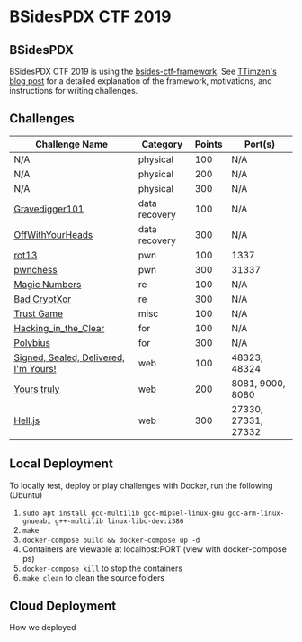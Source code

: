 # BSidesPDX CTF 2019

## BSidesPDX

BSidesPDX CTF 2019 is using the [bsides-ctf-framework](https://github.com/BSidesPDX/bsides-ctf-framework). See [TTimzen's blog post](https://www.tophertimzen.com/blog/BSidesPDXCTFFramework/) for a detailed explanation of the framework, motivations, and instructions for writing challenges.

## Challenges

| Challenge Name                                                 | Category      | Points | Port(s)             |
| -------------------------------------------------------------- | ------------- | ------ | ------------------- |
| N/A                                                            | physical      | 100    | N/A                 |
| N/A                                                            | physical      | 200    | N/A                 |
| N/A                                                            | physical      | 300    | N/A                 |
| [Gravedigger101](data%20recovery/100-Gravedigger101/)          | data recovery | 100    | N/A                 |
| [OffWithYourHeads](data%20recovery/300-OffWithYourHeads!/)     | data recovery | 300    | N/A                 |
| [rot13](pwn/100-rot13/)                                        | pwn           | 100    | 1337                |
| [pwnchess](pwn/300-pwnchess/)                                  | pwn           | 300    | 31337               |
| [Magic Numbers](re/100-magicnumbers/)                          | re            | 100    | N/A                 |
| [Bad CryptXor](re/300-badcryptXor/)                            | re            | 300    | N/A                 |
| [Trust Game](misc/100-TrustGame/)                              | misc          | 100    | N/A                 |
| [Hacking_in_the_Clear](forensics/for100-Hacking_in_the_Clear/) | for           | 100    | N/A                 |
| [Polybius](forensics/for300-polybius/)                         | for           | 300    | N/A                 |
| [Signed, Sealed, Delivered, I'm Yours!](web/100-signedsealed/) | web           | 100    | 48323, 48324        |
| [Yours truly](web/200-yourstruly/)                             | web           | 200    | 8081, 9000, 8080    |
| [Hell.js](web/300-helljs/)                                     | web           | 300    | 27330, 27331, 27332 |

## Local Deployment

To locally test, deploy or play challenges with Docker, run the following (Ubuntu)

1. `sudo apt install gcc-multilib gcc-mipsel-linux-gnu gcc-arm-linux-gnueabi g++-multilib linux-libc-dev:i386`
2. `make`
3. `docker-compose build && docker-compose up -d`
4. Containers are viewable at localhost:PORT (view with docker-compose ps)
5. `docker-compose kill` to stop the containers
6. `make clean` to clean the source folders

## Cloud Deployment

How we deployed
